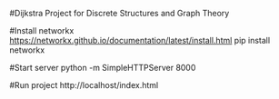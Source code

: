 #Dijkstra
Project for Discrete Structures and Graph Theory

#Install networkx 
https://networkx.github.io/documentation/latest/install.html
pip install networkx

#Start server
python -m SimpleHTTPServer 8000

#Run project
http://localhost/index.html

